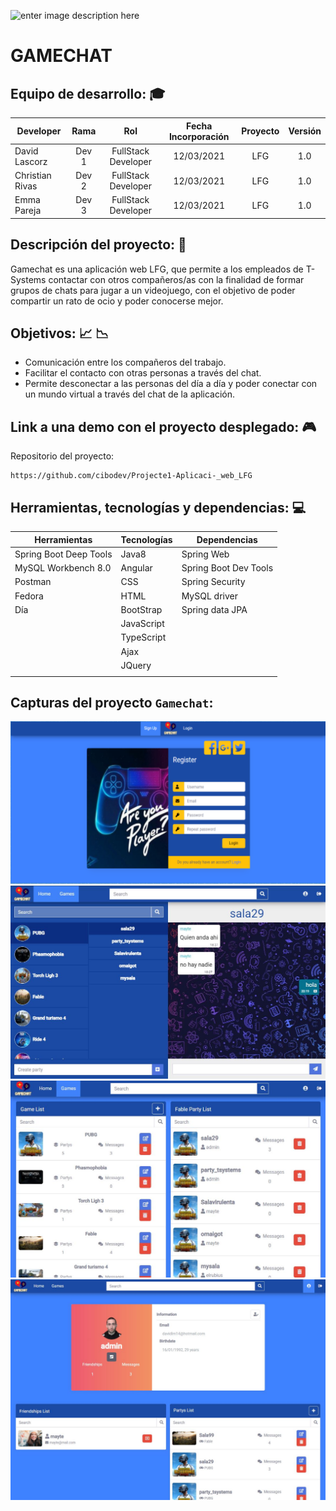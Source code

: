 ![enter image description here](https://images.unsplash.com/photo-1587620962725-abab7fe55159?ixid=MXwxMjA3fDB8MHxwaG90by1wYWdlfHx8fGVufDB8fHw=&ixlib=rb-1.2.1&auto=format&fit=crop&w=889&q=80)

# GAMECHAT


## Equipo de desarrollo: :mortar_board:
| Developer | Rama | Rol | Fecha Incorporación | Proyecto | Versión |
| --- | :---:  | :---:  | :---:  | :---: | :---:  |
| David Lascorz | Dev 1 | FullStack Developer | 12/03/2021 | LFG  | 1.0  |
| Christian Rivas | Dev 2 | FullStack Developer | 12/03/2021 | LFG  | 1.0  | 
| Emma Pareja | Dev 3 | FullStack Developer| 12/03/2021 | LFG  | 1.0  |



## Descripción del proyecto: :space_invader:

Gamechat es una aplicación web LFG, que permite a los empleados de T-Systems contactar con otros compañeros/as con la finalidad de formar grupos de chats para jugar a un videojuego, con el objetivo de poder compartir un rato de ocio y poder conocerse mejor.

## Objetivos: :chart_with_upwards_trend:	📉

 - Comunicación entre los compañeros del trabajo.
 - Facilitar el contacto con otras personas a través del chat.
 - Permite desconectar a las personas del día a día y poder conectar con un mundo virtual a través del chat de la aplicación.

## Link a una demo con el proyecto desplegado: :video_game:

Repositorio del proyecto:
```
https://github.com/cibodev/Projecte1-Aplicaci-_web_LFG
```

## Herramientas, tecnologías y dependencias: :computer:
| Herramientas | Tecnologías| Dependencias 
| --- | --- | ---
| Spring Boot Deep Tools |Java8 |Spring Web | 
|  MySQL Workbench 8.0| Angular | Spring Boot Dev Tools
| Postman| CSS| Spring Security
|  Fedora|HTML  | MySQL driver
| Día|BootStrap |Spring data JPA
| |JavaScript | 
| | TypeScript
| | Ajax
| |JQuery
| |

## Capturas del proyecto ``Gamechat``:
![banerGit](https://github.com/cibodev/Projecte1-Aplicaci-_web_LFG/blob/master/imagenes/register.png)
![banerGit](https://github.com/cibodev/Projecte1-Aplicaci-_web_LFG/blob/master/imagenes/1.JPG)
![banerGit](https://github.com/cibodev/Projecte1-Aplicaci-_web_LFG/blob/master/imagenes/2.JPG)
![banerGit](https://github.com/cibodev/Projecte1-Aplicaci-_web_LFG/blob/master/imagenes/3.JPG)

